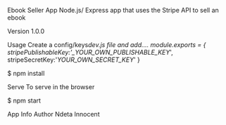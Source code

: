 Ebook Seller App
Node.js/ Express app that uses the Stripe API to sell an ebook

Version
1.0.0

Usage
Create a config/keys*dev.js file and add....
module.exports = {
stripePublishableKey:'\_YOUR_OWN_PUBLISHABLE_KEY*',
stripeSecretKey:'_YOUR_OWN_SECRET_KEY_'
}


$ npm install

Serve
To serve in the browser

$ npm start


App Info
Author
Ndeta Innocent

